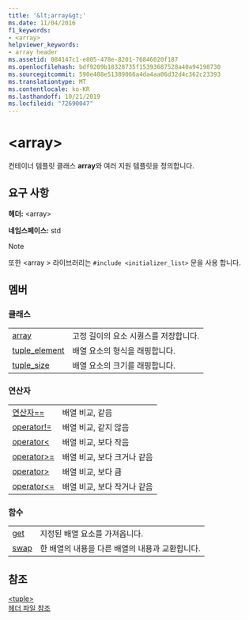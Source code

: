 ```yaml
---
title: '&lt;array&gt;'
ms.date: 11/04/2016
f1_keywords:
- <array>
helpviewer_keywords:
- array header
ms.assetid: 084147c1-e805-478e-8201-76846020f187
ms.openlocfilehash: bdf9209b18328735f15393687528a40a94198730
ms.sourcegitcommit: 590e488e51389066a4da4aa06d32d4c362c23393
ms.translationtype: MT
ms.contentlocale: ko-KR
ms.lasthandoff: 10/21/2019
ms.locfileid: "72690047"
---
```

# <a name="ltarraygt"></a>&lt;array&gt;

컨테이너 템플릿 클래스 **array**와 여러 지원 템플릿을 정의합니다.

## <a name="requirements"></a>요구 사항

**헤더:** \<array>

**네임스페이스:** std

> [!NOTE]
> 또한 \<array > 라이브러리는 `#include <initializer_list>` 문을 사용 합니다.

## <a name="members"></a>멤버

### <a name="classes"></a>클래스

|||
|-|-|
|[array](../standard-library/array-class-stl.md)|고정 길이의 요소 시퀀스를 저장합니다.|
|[tuple_element](../standard-library/tuple-element-class-tuple.md)|배열 요소의 형식을 래핑합니다.|
|[tuple_size](../standard-library/tuple-size-class-tuple.md)|배열 요소의 크기를 래핑합니다.|

### <a name="operators"></a>연산자

|||
|-|-|
|[연산자==](../standard-library/array-operators.md#op_eq_eq)|배열 비교, 같음|
|[operator!=](../standard-library/array-operators.md#op_neq)|배열 비교, 같지 않음|
|[operator\<](../standard-library/array-operators.md#op_lt)|배열 비교, 보다 작음|
|[operator>=](../standard-library/array-operators.md#op_gt_eq)|배열 비교, 보다 크거나 같음|
|[operator>](../standard-library/array-operators.md#op_gt)|배열 비교, 보다 큼|
|[operator<=](../standard-library/array-operators.md#op_lt_eq)|배열 비교, 보다 작거나 같음|

### <a name="functions"></a>함수

|||
|-|-|
|[get](../standard-library/array-functions.md#get)|지정된 배열 요소를 가져옵니다.|
|[swap](../standard-library/array-functions.md#swap)|한 배열의 내용을 다른 배열의 내용과 교환합니다.|

## <a name="see-also"></a>참조

[\<tuple>](../standard-library/tuple.md)\
[헤더 파일 참조](../standard-library/cpp-standard-library-header-files.md)
